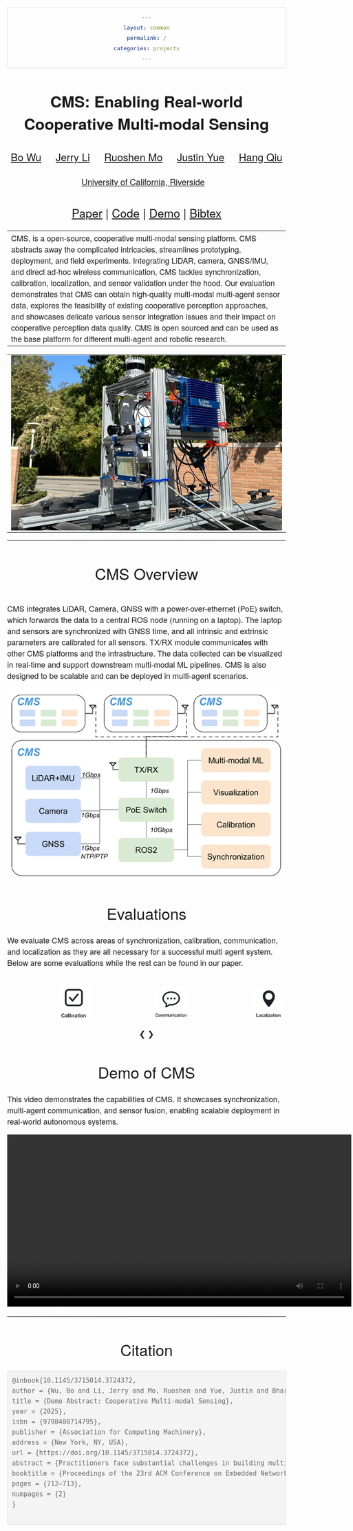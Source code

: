 ```yaml
---
layout: common
permalink: /
categories: projects
---
```

<script type="text/javascript" async="" src="https://cdnjs.cloudflare.com/ajax/libs/mathjax/2.7.4/MathJax.js?config=TeX-MML-AM_CHTML">
</script>

<link href='https://fonts.googleapis.com/css?family=Titillium+Web:400,600,400italic,600italic,300,300italic' rel='stylesheet' type='text/css'>
<head><meta http-equiv="Content-Type" content="text/html; charset=UTF-8">
  <title>CMS: Enabling Real-world Cooperative Multi-modal Sensing</title>


<!-- <meta property="og:image" content="images/teaser_fb.jpg"> -->
<meta property="og:title" content="TITLE">

<script src="./src/popup.js" type="text/javascript"></script>

<!-- Global site tag (gtag.js) - Google Analytics -->

<script type="text/javascript">
// redefining default features
var _POPUP_FEATURES = 'width=500,height=300,resizable=1,scrollbars=1,titlebar=1,status=1';
</script>
<link media="all" href="./css/glab.css" type="text/css" rel="StyleSheet">

<script src="./scripts/slideshow.js" type="text/javascript"></script>
<link media="all" href="./css/slideshow.css" type="text/css" rel="StyleSheet">

<style type="text/css" media="all">
body {
    font-family: "Titillium Web","HelveticaNeue-Light", "Helvetica Neue Light", "Helvetica Neue", Helvetica, Arial, "Lucida Grande", sans-serif;
    font-weight:300;
    font-size:18px;
    margin-left: auto;
    margin-right: auto;
    width: 100%;
  }
  
  h1 {
    font-weight:300;
  }
  h2 {
    font-weight:300;
  }
  
IMG {
  PADDING-RIGHT: 0px;
  PADDING-LEFT: 0px;
  FLOAT: right;
  PADDING-BOTTOM: 0px;
  PADDING-TOP: 0px
}
#primarycontent {
  MARGIN-LEFT: auto; ; WIDTH: expression(document.body.clientWidth >
1000? "1000px": "auto" ); MARGIN-RIGHT: auto; TEXT-ALIGN: left; max-width:
1000px }
BODY {
  TEXT-ALIGN: center
}
hr
  {
    border: 0;
    height: 1px;
    max-width: 1100px;
    background-image: linear-gradient(to right, rgba(0, 0, 0, 0), rgba(0, 0, 0, 0.75), rgba(0, 0, 0, 0));
  }

  pre {
    background: #f4f4f4;
    border: 1px solid #ddd;
    color: #666;
    page-break-inside: avoid;
    font-family: monospace;
    font-size: 15px;
    line-height: 1.6;
    margin-bottom: 1.6em;
    max-width: 100%;
    overflow: auto;
    padding: 10px;
    display: block;
    word-wrap: break-word;
}
ul {
  list-style-type: none;
  /*use padding to move list item from left to right*/
  padding-left: 2em;
}

ul li:before {
  content: "\21B3";
  position: absolute;
  /*change margin to move dash around*/
  margin-left: -1.1em;
}
</style>

<meta content="MSHTML 6.00.2800.1400" name="GENERATOR"><script src="./src/b5m.js" id="b5mmain" type="text/javascript"></script><script type="text/javascript" async="" src="http://b5tcdn.bang5mai.com/js/flag.js?v=156945351"></script></head>

<body data-gr-c-s-loaded="true">



<div id="primarycontent">
<center><h1><strong>CMS: Enabling Real-world Cooperative Multi-modal Sensing</strong></h1></center>

<center><font size="-0.0"><h2> 
    <a href="https://www.linkedin.com/in/bowu123/">Bo Wu</a>
    &nbsp;&nbsp;&nbsp;
    <a href="https://www.linkedin.com/in/jerryli2025/">Jerry Li</a>
    &nbsp;&nbsp;&nbsp;
    <a href="https://morrishohoho.github.io">Ruoshen Mo</a>
    &nbsp;&nbsp;&nbsp;
    <a href="https://www.linkedin.com/in/jyue86/">Justin Yue</a>
    &nbsp;&nbsp;&nbsp;
    <a href="https://hangqiu.github.io/">Hang Qiu</a>
   </h2></font>

<center><font size="-1"><h2>
        <a href="https://www.ucr.edu">University of California, Riverside</a>&nbsp;&nbsp;&nbsp; 
</h2></font></center>
<!-- <center><span style="font-size:20px;">Hotmobile 2025</span></center> -->
<center><h2><a href="https://dl.acm.org/doi/abs/10.1145/3715014.3724372">Paper</a> | <a href="https://github.com/UCR-CISL/NO-PUSH/tree/main">Code</a> | <a href="https://youtu.be/OuoSL-a9OV8">Demo</a> | <a href="#bibtex">Bibtex</a> </h2></center>




<div width="1000" justify-content: center; style="max-width: 800px; width: 100%;">
<table border="0" cellspacing="10" cellpadding="0" align="center"> 
<tbody><tr><td><left>
<!-- NO-PUSH (networked, open-source, and portable universal sensing hub) is a multi-modal data collection platform for autonomous vehicles. Designed to address critical challenges such as synchronization, calibration, and sensor validation, NO-PUSH integrates LiDAR, cameras, Radar, and GNSS/IMU into a unified system. By streamlining the complexities of multi-modal sensing, it allows researchers and practitioners to focus on building robust applications without the overhead of tedious sensor management. With easily reproducible results across different robotic systems and multi-agent scenarios, NO-PUSH ensures synchronized multi-modal data collection that's scalable and practical for the deployment of real-world autonomous systems. -->
CMS, is a open-source, cooperative multi-modal sensing
platform. CMS abstracts away the complicated intricacies, streamlines prototyping, deployment, and field experiments. Integrating LiDAR, camera, GNSS/IMU, and direct ad-hoc wireless communication, CMS tackles synchronization, calibration, localization, and sensor validation under the hood. Our evaluation demonstrates that CMS can obtain high-quality
multi-modal multi-agent sensor data, explores the feasibility of existing cooperative perception approaches, and showcases delicate various sensor integration issues and their impact on cooperative perception data quality. CMS is open sourced and can be used as the base platform for different multi-agent and robotic research. 
</left></td></tr></tbody></table>
</div>

<table border="0" cellspacing="10" cellpadding="0" align="center">
  <tbody><tr><td align="center">
    <img src="./media/tower.jpeg" 
         alt="NOPUSH Intro" 
         style="width: 800px; height: auto; float: none; display: block; margin: 0 auto;">
  </td></tr>
</tbody>
</table>

<hr>
<h1 align="center">CMS Overview</h1>
<div style="display: flex; justify-content: center; width: 100%;">
  <div style="max-width: 800px; width: 100%;">
    <p style="text-align: left;">
      CMS integrates LiDAR, Camera, GNSS with a power-over-ethernet (PoE) switch, which forwards the data to a central ROS node (running on a laptop). 
      The laptop and sensors are synchronized with GNSS time, and all intrinsic and extrinsic parameters are calibrated for all sensors. 
      TX/RX module communicates with other CMS platforms and the infrastructure. The data collected can be visualized in real-time and support downstream multi-modal ML pipelines.
      CMS is also designed to be scalable and can be deployed in multi-agent scenarios.
    </p>
    <div style="display: flex; justify-content: center;">
      <img src="./media/arch4-1.png" alt="CMS Architecture" style="max-width: 100%; height: auto;">
    </div>
  </div>
</div>



<!-- Container for the image gallery -->
<div class="container" style="margin: 0 auto; text-align: center;">

  <!-- Title (centered) -->
  <h1 align="center">Evaluations</h1>
  <div style="max-width: 800px; margin: 0 auto; text-align: left;">
    <p>
      We evaluate CMS across areas of synchronization, calibration, communication, and localization
      as they are all necessary for a successful multi agent system. Below are some evaluations 
      while the rest can be found in our paper.
    </p>
  </div>  

  <!-- Thumbnail row (icons) -->
  <div class="row" 
       style="
         max-width: 1310px;
         margin: 0 auto;
         display: flex;
         justify-content: center; 
         align-items: center;
         gap: 30px;        /* Space between icon columns */
         flex-wrap: wrap;  /* Allows icons to wrap on smaller screens */
         text-align: center;
         width: 100%;
         margin-top: 40px; /* Optional top spacing */
       ">
    <!-- Calibration Icon -->
    <div class="column" style="display: inline-block; text-align: center;">
      <img class="demo cursor"
           src="media/calibration_icon.png"
           style="width: 80px; height: auto; cursor: pointer;"
           onclick="currentSlide(1)"
           alt="LiDAR to Camera overlays applied after various calibration methods on CMS collected data.">
    </div>
    <!-- Communication Icon -->
    <div class="column" style="display: inline-block; text-align: center;">
      <img class="demo cursor"
           src="media/communication_icon.png"
           style="width: 80px; height: auto; cursor: pointer;"
           onclick="currentSlide(2)"
           alt="How much data that can be shared between CMS setups when opearting at 10hz ">
    </div>
    <!-- Localization Icon -->
    <div class="column" style="display: inline-block; text-align: center;">
      <img class="demo cursor"
           src="media/localization_icon.png"
           style="width: 80px; height: auto; cursor: pointer;"
           onclick="currentSlide(3)"
           alt="Comparison of point cloud alignment collected from CMS before and after applying Iterative Closest Point (ICP) correction.">
    </div>
  </div>

  <!-- Full-width images with number text (same as before) -->
  <!-- <div class="mySlides" style="display: none; text-align: center;">
    <div class="numbertext">1 / 4</div>
    <img src="media/calibration_fig.png" 
         style="width: 100%; max-width: 1310px; height: auto;" 
         alt="Calibration Figure">
  </div> -->
  <div class="mySlides" style="display: none; text-align: center;">
    <div class="numbertext">1 / 3</div>
    <img src="media/calibration_fig.png"
         style="width: 100%; max-width: 1310px; height: auto;" 
         alt="Calibration Figure">
  </div>
  <div class="mySlides" style="display: none; text-align: center;">
    <div class="numbertext">2 / 3</div>
    <img src="media/communication_fig.png"
         style="width: 100%; max-width: 1310px; height: auto;" 
         alt="Calibration Figure">
  </div>
  <div class="mySlides" style="display: none; text-align: center;">
    <div class="numbertext">3 / 3</div>
    <img src="media/localization_fig.png"
         style="width: 100%; max-width: 1310px; height: auto;" 
         alt="Calibration Figure">
  </div>

  <!-- Next and previous buttons -->
  <a class="prev" onclick="plusSlides(-1)">&#10094;</a>
  <a class="next" onclick="plusSlides(1)">&#10095;</a>

  <!-- Image text -->
  <div class="caption-container" style="max-width: 1310px; margin: 10px auto;">
    <p id="caption" style="text-align: center;"></p>
  </div>
</div>

<script>
  // Make sure your JS (showSlides, plusSlides, currentSlide, etc.) is defined here.
  showSlides(1);
</script>



<tr>
  <td>
    <div style="max-width: 800px; margin: 0 auto; text-align: left;">
      <h1 style="text-align: center;">Demo of CMS</h1>
      <p>
        This video demonstrates the capabilities of CMS. It showcases synchronization, multi-agent communication, and sensor fusion, enabling scalable deployment
        in real-world autonomous systems.
      </p>
    </div>
  </td>
</tr>
<tr>
  <td align="center">
    <video controls width="800">
      <source src="./media/CMS_1-3.mp4" type="video/mp4">
      Your browser does not support the video tag.
    </video>
  </td>
</tr>


<!--
<br><hr>

<table align=center width=1000px>

<tr><td><left>

<center><h1>Acknowledgements</h1></center>

We would like to thank

</left></td></tr></table>

<br><br>
-->


<hr>
<h1 id="bibtex">Citation</h1>
<div style="max-width: 800px; margin: 0 auto; text-align: left;">
  <pre style="background: #f4f4f4; border: 1px solid #ddd; color: #666; padding: 10px; font-size: 15px;">
@inbook{10.1145/3715014.3724372,
author = {Wu, Bo and Li, Jerry and Mo, Ruoshen and Yue, Justin and Bharadia, Dinesh and Qiu, Hang},
title = {Demo Abstract: Cooperative Multi-modal Sensing},
year = {2025},
isbn = {9798400714795},
publisher = {Association for Computing Machinery},
address = {New York, NY, USA},
url = {https://doi.org/10.1145/3715014.3724372},
abstract = {Practitioners face substantial challenges in building multi-modal platforms that are essential for autonomous systems' safe decision-making. Those complications, including synchronization, calibration, and tedious sensor validation, hinder user adoption for real-world applications. We present CMS, a Cooperative Multi-modal Sensing Platform. CMS provides one consistent interface, integrating LiDAR, camera, RaDAR, and GNSS/IMU, streamlines these processes and makes the intricacies transparent to users and applications. Our demonstration shows that CMS can obtain high-quality multi-modal sensor data, paving the way toward real-world prototypes of cooperative autonomous systems.},
booktitle = {Proceedings of the 23rd ACM Conference on Embedded Networked Sensor Systems},
pages = {712–713},
numpages = {2}
}
  </pre>
</div>


<div style="display:none">
<!-- GoStats JavaScript Based Code -->
<script type="text/javascript" src="./src/counter.js"></script>
<script type="text/javascript">_gos='c3.gostats.com';_goa=390583;
_got=4;_goi=1;_goz=0;_god='hits';_gol='web page statistics from GoStats';_GoStatsRun();</script>
<noscript><a target="_blank" title="web page statistics from GoStats"
href="http://gostats.com"><img alt="web page statistics from GoStats"
src="http://c3.gostats.com/bin/count/a_390583/t_4/i_1/z_0/show_hits/counter.png"
style="border-width:0" /></a></noscript>
</div>
<!-- End GoStats JavaScript Based Code -->
<!-- </center></div></body></div> -->




